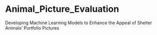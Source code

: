 # Animal_Picture_Evaluation
Developing Machine Learning Models to Enhance the Appeal of Shelter Animals’ Portfolio Pictures

